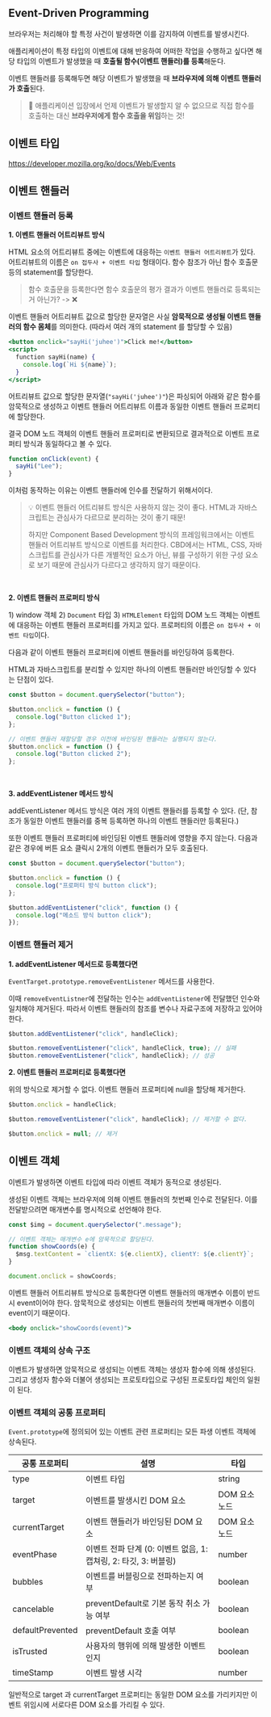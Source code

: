## Event-Driven Programming

브라우저는 처리해야 할 특정 사건이 발생하면 이를 감지하여 이벤트를 발생시킨다.

애플리케이션이 특정 타입의 이벤트에 대해 반응하여 어떠한 작업을 수행하고 싶다면
해당 타입의 이벤트가 발생했을 때 **호출될 함수(이벤트 핸들러)를 등록**해둔다.

이벤트 핸들러를 등록해두면 해당 이벤트가 발생했을 때 **브라우저에 의해 이벤트 핸들러가 호출**된다.

> 🔎 애플리케이션 입장에서 언제 이벤트가 발생할지 알 수 없으므로 직접 함수를 호출하는 대신 **브라우저에게 함수 호출을 위임**하는 것!

## 이벤트 타입

https://developer.mozilla.org/ko/docs/Web/Events

## 이벤트 핸들러

### 이벤트 핸들러 등록

**1. 이벤트 핸들러 어트리뷰트 방식**

HTML 요소의 어트리뷰트 중에는 이벤트에 대응하는 `이벤트 핸들러 어트리뷰트`가 있다.
어트리뷰트의 이름은 `on 접두사 + 이벤트 타입` 형태이다.
함수 참조가 아닌 함수 호출문 등의 statement를 할당한다.

> 함수 호출문을 등록한다면 함수 호출문의 평가 결과가 이벤트 핸들러로 등록되는거 아닌가? -> ❌

이벤트 핸들러 어트리뷰트 값으로 할당한 문자열은 사실 **암묵적으로 생성될 이벤트 핸들러의 함수 몸체**를 의미한다.
(따라서 여러 개의 statement 를 할당할 수 있음)

```jsx
<button onclick="sayHi('juhee')">Click me!</button>
<script>
  function sayHi(name) {
    console.log(`Hi ${name}`);
  }
</script>
```

어트리뷰트 값으로 할당한 문자열(`"sayHi('juhee')"`)은 파싱되어 아래와 같은 함수를 암묵적으로 생성하고
이벤트 핸들러 어트리뷰트 이름과 동일한 이벤트 핸들러 프로퍼티에 할당한다.

결국 DOM 노드 객체의 이벤트 핸들러 프로퍼티로 변환되므로 결과적으로 이벤트 프로퍼티 방식과 동일하다고 볼 수 있다.

```jsx
function onClick(event) {
  sayHi("Lee");
}
```

이처럼 동작하는 이유는 이벤트 핸들러에 인수를 전달하기 위해서이다.

> 💡 이벤트 핸들러 어트리뷰트 방식은 사용하지 않는 것이 좋다. HTML과 자바스크립트는 관심사가 다르므로 분리하는 것이 좋기 때문!
>
> 하지만 Component Based Development 방식의 프레임워크에서는 이벤트 핸들러 어트리뷰트 방식으로 이벤트를 처리한다.
> CBD에서는 HTML, CSS, 자바스크립트를 관심사가 다른 개별적인 요소가 아닌, 뷰를 구성하기 위한 구성 요소로 보기 때문에 관심사가 다르다고 생각하지 않기 때문이다.

<br />

**2. 이벤트 핸들러 프로퍼티 방식**

1\) window 객체 2) `Document` 타입 3) `HTMLElement` 타입의 DOM 노드 객체는 이벤트에 대응하는 이벤트 핸들러 프로퍼티를 가지고 있다.
프로퍼티의 이름은 `on 접두사 + 이벤트 타입`이다.

다음과 같이 이벤트 핸들러 프로퍼티에 이벤트 핸들러를 바인딩하여 등록한다.

HTML과 자바스크립트를 분리할 수 있지만 하나의 이벤트 핸들러만 바인딩할 수 있다는 단점이 있다.

```jsx
const $button = document.querySelector("button");

$button.onclick = function () {
  console.log("Button clicked 1");
};

// 이벤트 핸들러 재할당할 경우 이전에 바인딩된 핸들러는 실행되지 않는다.
$button.onclick = function () {
  console.log("Button clicked 2");
};
```

<br />

**3. addEventListener 메서드 방식**

addEventListener 메서드 방식은 여러 개의 이벤트 핸들러를 등록할 수 있다.
(단, 참조가 동일한 이벤트 핸들러를 중복 등록하면 하나의 이벤트 핸들러만 등록된다.)

또한 이벤트 핸들러 프로퍼티에 바인딩된 이벤트 핸들러에 영향을 주지 않는다.
다음과 같은 경우에 버튼 요소 클릭시 2개의 이벤트 핸들러가 모두 호출된다.

```jsx
const $button = document.querySelector("button");

$button.onclick = function () {
  console.log("프로퍼티 방식 button click");
};

$button.addEventListener("click", function () {
  console.log("메소드 방식 button click");
});
```

### 이벤트 핸들러 제거

**1. addEventListener 메서드로 등록했다면**

`EventTarget.prototype.removeEventListener` 메서드를 사용한다.

이때 `removeEventListner`에 전달하는 인수는 `addEventListener`에 전달했던 인수와 일치해야 제거된다.
따라서 이벤트 핸들러의 참조를 변수나 자료구조에 저장하고 있어야 한다.

```jsx
$button.addEventListener("click", handleClick);

$button.removeEventListener("click", handleClick, true); // 실패
$button.removeEventListener("click", handleClick); // 성공
```

**2. 이벤트 핸들러 프로퍼티로 등록했다면**

위의 방식으로 제거할 수 없다.
이벤트 핸들러 프로퍼티에 null을 할당해 제거한다.

```jsx
$button.onclick = handleClick;

$button.removeEventListener("click", handleClick); // 제거할 수 없다.

$button.onclick = null; // 제거
```

## 이벤트 객체

이벤트가 발생하면 이벤트 타입에 따라 이벤트 객체가 동적으로 생성된다.

생성된 이벤트 객체는 브라우저에 의해 이벤트 핸들러의 첫번째 인수로 전달된다.
이를 전달받으려면 매개변수를 명시적으로 선언해야 한다.

```jsx
const $img = document.querySelector(".message");

// 이벤트 객체는 매개변수 e에 암묵적으로 할당된다.
function showCoords(e) {
  $msg.textContent = `clientX: ${e.clientX}, clientY: ${e.clientY}`;
}

document.onclick = showCoords;
```

이벤트 핸들러 어트리뷰트 방식으로 등록한다면 이벤트 핸들러의 매개변수 이름이 반드시 event이어야 한다.
암묵적으로 생성되는 이벤트 핸들러의 첫번째 매개변수 이름이 event이기 때문이다.

```jsx
<body onclick="showCoords(event)">
```

### 이벤트 객체의 상속 구조

이벤트가 발생하면 암묵적으로 생성되는 이벤트 객체는 생성자 함수에 의해 생성된다.
그리고 생성자 함수와 더불어 생성되는 프로토타입으로 구성된 프로토타입 체인의 일원이 된다.

### 이벤트 객체의 공통 프로퍼티

`Event.prototype`에 정의되어 있는 이벤트 관련 프로퍼티는 모든 파생 이벤트 객체에 상속된다.

| 공통 프로퍼티    | 설명                                                             | 타입          |
| ---------------- | ---------------------------------------------------------------- | ------------- |
| type             | 이벤트 타입                                                      | string        |
| target           | 이벤트를 발생시킨 DOM 요소                                       | DOM 요소 노드 |
| currentTarget    | 이벤트 핸들러가 바인딩된 DOM 요소                                | DOM 요소 노드 |
| eventPhase       | 이벤트 전파 단계 (0: 이벤트 없음, 1: 캡쳐링, 2: 타깃, 3: 버블링) | number        |
| bubbles          | 이벤트를 버블링으로 전파하는지 여부                              | boolean       |
| cancelable       | preventDefault로 기본 동작 취소 가능 여부                        | boolean       |
| defaultPrevented | preventDefault 호출 여부                                         | boolean       |
| isTrusted        | 사용자의 행위에 의해 발생한 이벤트인지                           | boolean       |
| timeStamp        | 이벤트 발생 시각                                                 | number        |

일반적으로 target 과 currentTarget 프로퍼티는 동일한 DOM 요소를 가리키지만 이벤트 위임시에 서로다른 DOM 요소를 가리킬 수 있다.
